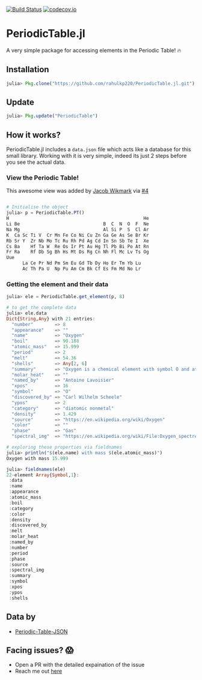 [![Build Status](https://travis-ci.org/rahulkp220/PeriodicTable.jl.svg?branch=master)](https://travis-ci.org/rahulkp220/PeriodicTable.jl)
[![codecov.io](http://codecov.io/github/rahulkp220/PeriodicTable.jl/coverage.svg?branch=master)](http://codecov.io/github/rahulkp220/PeriodicTable.jl?branch=master)

# PeriodicTable.jl
A very simple package for accessing elements in the Periodic Table! :fire:

## Installation
```julia
julia> Pkg.clone("https://github.com/rahulkp220/PeriodicTable.jl.git")
```

## Update
```julia
julia> Pkg.update("PeriodicTable")
```

## How it works?
PeriodicTable.jl includes a `data.json` file which acts like a database for this small library.
Working with it is very simple, indeed its just 2 steps before you see the actual data.

### View the Periodic Table!
This awesome view was added by [Jacob Wikmark](https://github.com/lancebeet) via [#4](https://github.com/rahulkp220/PeriodicTable.jl/pull/4)
```julia

# Initialise the object
julia> p = PeriodicTable.PT()
H                                                  He 
Li Be                               B  C  N  O  F  Ne 
Na Mg                               Al Si P  S  Cl Ar 
K  Ca Sc Ti V  Cr Mn Fe Co Ni Cu Zn Ga Ge As Se Br Kr 
Rb Sr Y  Zr Nb Mo Tc Ru Rh Pd Ag Cd In Sn Sb Te I  Xe 
Cs Ba    Hf Ta W  Re Os Ir Pt Au Hg Tl Pb Bi Po At Rn 
Fr Ra    Rf Db Sg Bh Hs Mt Ds Rg Cn Nh Fl Mc Lv Ts Og 
Uue                                                   
      La Ce Pr Nd Pm Sm Eu Gd Tb Dy Ho Er Tm Yb Lu    
      Ac Th Pa U  Np Pu Am Cm Bk Cf Es Fm Md No Lr  
```

### Getting the element and their data
```julia
julia> ele = PeriodicTable.get_element(p, 8)

# to get the complete data
julia> ele.data
Dict{String,Any} with 21 entries:
  "number"        => 8
  "appearance"    => ""
  "name"          => "Oxygen"
  "boil"          => 90.188
  "atomic_mass"   => 15.999
  "period"        => 2
  "melt"          => 54.36
  "shells"        => Any[2, 6]
  "summary"       => "Oxygen is a chemical element with symbol O and atomic number 8. It is a member of the chalcogen group on the periodic …
  "molar_heat"    => ""
  "named_by"      => "Antoine Lavoisier"
  "xpos"          => 16
  "symbol"        => "O"
  "discovered_by" => "Carl Wilhelm Scheele"
  "ypos"          => 2
  "category"      => "diatomic nonmetal"
  "density"       => 1.429
  "source"        => "https://en.wikipedia.org/wiki/Oxygen"
  "color"         => ""
  "phase"         => "Gas"
  "spectral_img"  => "https://en.wikipedia.org/wiki/File:Oxygen_spectre.jpg"

# exploring these properties via fieldnames
julia> println("$(ele.name) with mass $(ele.atomic_mass)")
Oxygen with mass 15.999

julia> fieldnames(ele)
22-element Array{Symbol,1}:
 :data         
 :name         
 :appearance   
 :atomic_mass  
 :boil         
 :category     
 :color        
 :density      
 :discovered_by
 :melt         
 :molar_heat   
 :named_by     
 :number       
 :period       
 :phase        
 :source       
 :spectral_img 
 :summary      
 :symbol       
 :xpos         
 :ypos         
 :shells 

```

## Data by
* [Periodic-Table-JSON](https://github.com/Bowserinator/Periodic-Table-JSON)

## Facing issues? :scream:
* Open a PR with the detailed expaination of the issue
* Reach me out [here](https://www.rahullakhanpal.in)

